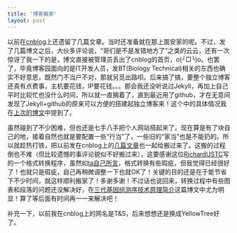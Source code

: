 ```yaml
---
title: '博客搬家'
layout: post
---
```


以前在[cnblog](http://www.cnblogs.com/huangshujia/)上还遗留了几篇文章。当时还准备就在那上面安家的呢。不过，发了几篇博文之后，大伙多评论说，“哥们是不是发错地方了”之类的云云，还有一次惊讶了我一下的是，博文直接被管理员丢出了cnblog的首页，o(╯□╰)o。也罢了，毕竟博客园面向的是IT开发人员，发BT(Biology Technical)相关的东西也确实不好意思，既然门不当户不对，那就另觅出路呗。后来搞了搞，要整个独立博客还真有点费事，主机要花钱，IP要花钱。。。那会我还没听说过Jekyll，再加上自己平时比较忙也没什么时间，所以就一直搁着了，直到最近用了github，才在无意间发现了Jekyll+github的原来可以方便的搭建起独立博客来！这个中的具体情况我在[上次的博文](http://stbioinf.com/2014/07/05/Build-MyOwn-blog-with-jekyll-and-githubpage.html)中提到了。

虽然碰到了不少困难，但也还是七手八手把个人网站搭起来了。现在算是有了块自己的地，接着自然也就是要配置一些“行当”了，一些旧的“家当”也是不能扔的。所以就趁热打铁，把以前发在cnblog上的[几篇文章](http://www.cnblogs.com/huangshujia/)也一起给搬过来了。这搬的过程倒也不难（但比较遗憾的事评论貌似不好搬过来），这要感谢这位[RichardUSTC](https://github.com/RichardUSTC/cnblogs-extractor)写的一个格式转换程序，虽然如[ta自己所言](http://richardustc.github.io/blog/2013/05/migration/)，格式转换有些瑕疵，但我觉得已经很好了！也就只是瑕疵，自己再稍微调整一下也就OK了！关键的目的还是在于能节省下不少时间，就这样顺利搬家了！多谢多谢！不过话也说回来，转换过程中有些图表和段落的问题还没解决好，在[三代基因组测序技术原理简介](http://stbioinf.com/2013/08/02/An-Introduction-of-NGS-Sequence.html)这篇博文中尤为明显！算了等后面有时间再一一来解决吧！

补充一下，以前我在cnblog上的网名是T&S，后来想想还是换成YellowTree好了。

